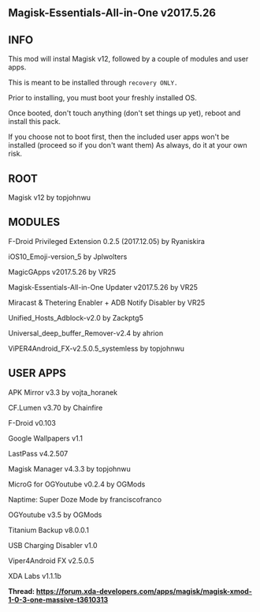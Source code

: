 ## Magisk-Essentials-All-in-One v2017.5.26



## INFO
This mod will instal Magisk v12, followed by a couple of modules and  user apps.

This is meant to be installed through `recovery ONLY.`

Prior to installing, you must boot your freshly installed OS.

Once booted, don't touch anything (don't set things up yet), reboot and install this pack.

If you choose not to boot first, then the included user apps won't be installed (proceed so if you don't want them)
As always, do it at your own risk.

	
	
## ROOT
Magisk v12 by topjohnwu



## MODULES
F-Droid Privileged Extension 0.2.5 (2017.12.05) by Ryaniskira

iOS10_Emoji-version_5 by Jplwolters

MagicGApps v2017.5.26 by VR25

Magisk-Essentials-All-in-One Updater v2017.5.26 by VR25

Miracast & Thetering Enabler + ADB Notify Disabler by VR25

Unified_Hosts_Adblock-v2.0 by Zackptg5

Universal_deep_buffer_Remover-v2.4 by ahrion

ViPER4Android_FX-v2.5.0.5_systemless by topjohnwu



## USER APPS
APK Mirror v3.3 by vojta_horanek

CF.Lumen v3.70 by Chainfire

F-Droid v0.103

Google Wallpapers v1.1

LastPass v4.2.507

Magisk Manager v4.3.3 by topjohnwu

MicroG for OGYoutube v0.2.4 by OGMods

Naptime: Super Doze Mode by franciscofranco

OGYoutube v3.5 by OGMods

Titanium Backup v8.0.0.1

USB Charging Disabler v1.0

Viper4Android FX v2.5.0.5

XDA Labs v1.1.1b
	
	
	
**Thread: https://forum.xda-developers.com/apps/magisk/magisk-xmod-1-0-3-one-massive-t3610313**
